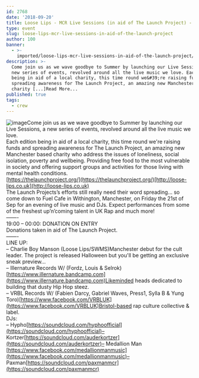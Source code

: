 ```yaml
---
id: 2768
date: '2018-09-20'
title: Loose Lips - MCR Live Sessions (in aid of The Launch Project) - Loose Lips
type: event
slug: loose-lips-mcr-live-sessions-in-aid-of-the-launch-project
author: 100
banner:
  - >-
    imported/loose-lips-mcr-live-sessions-in-aid-of-the-launch-project/image2768.jpeg
description: >-
  Come join us as we wave goodbye to Summer by launching our Live Sessions, a
  new series of events, revolved around all the live music we love. Each edition
  being in aid of a local charity, this time round we&#39;re raising funds and
  spreading awareness for The Launch Project, an amazing new Manchester based
  charity [...]Read More...
published: true
tags:
  - crew
---
```

![image](../imported/loose-lips-mcr-live-sessions-in-aid-of-the-launch-project/image2768.jpeg)Come join us as we wave goodbye to Summer by launching our Live Sessions, a new series of events, revolved around all the live music we love.  
Each edition being in aid of a local charity, this time round we're raising funds and spreading awareness for The Launch Project, an amazing new Manchester based charity who address the issues of loneliness, social isolation, poverty and wellbeing. Providing free food to the most vulnerable in society and offering support groups and activities for those living with mental health conditions.  
[https://thelaunchproject.org/](https://thelaunchproject.org/)[http://loose-lips.co.uk](http://loose-lips.co.uk)  
The Launch Projects’s efforts still really need their word spreading… so come down to Fuel Cafe in Withington, Manchester, on Friday the 21st of Sep for an evening of live music and DJs. Expect performances from some of the freshest up’n’coming talent in UK Rap and much more!   
——-  
19:00 – 00:00: DONATION ON ENTRY  
Donations taken in aid of The Launch Project.  
——-  
LINE UP:  
– Charlie Boy Manson (Loose Lips/SWMS)Manchester debut for the cult leader. The project is released Halloween but you'll be getting an exclusive sneak preview…  
– Illernature Records W/ (Fordz, Louis & Selrok)[https://www.illernature.bandcamp.com](https://www.illernature.bandcamp.com)Likeminded heads dedicated to building that dusty Hip Hop steez.  
– VRBL Records W/ (Fabien Darcy, Gabriel Waves, Press1, Sylla B & Yung Toro)[https://www.facebook.com/VRBLUK](https://www.facebook.com/VRBLUK)Bristol-based rap culture collective & label.  
DJs:  
– Hypho[https://soundcloud.com/hyphoofficial](https://soundcloud.com/hyphoofficial)– Kortzer[https://soundcloud.com/auderkortzer](https://soundcloud.com/auderkortzer)– Medallion Man [https://www.facebook.com/medallionmanmusic](https://www.facebook.com/medallionmanmusic)– Paxman[https://soundcloud.com/paxmanmcr](https://soundcloud.com/paxmanmcr)